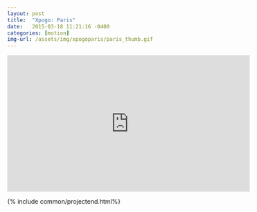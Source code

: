 ```yaml
---
layout: post
title:  "Xpogo: Paris"
date:   2015-03-18 11:21:16 -0400
categories: [motion]
img-url: /assets/img/xpogoparis/paris_thumb.gif
---
```


<div class="project_embed">
  <iframe width="560" height="315" src="https://www.youtube.com/embed/6AIc2Qwsgik" frameborder="0" allow="accelerometer; autoplay; encrypted-media; gyroscope; picture-in-picture" allowfullscreen></iframe>
</div>

{% include common/projectend.html%}
